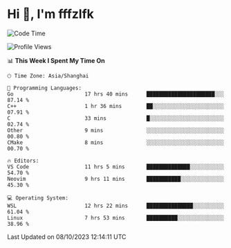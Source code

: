# Hi 👋, I'm fffzlfk

<!--START_SECTION:waka-->
![Code Time](http://img.shields.io/badge/Code%20Time-490%20hrs%2018%20mins-blue)

![Profile Views](http://img.shields.io/badge/Profile%20Views-0-blue)

📊 **This Week I Spent My Time On** 

```text
🕑︎ Time Zone: Asia/Shanghai

💬 Programming Languages: 
Go                       17 hrs 40 mins      ██████████████████████░░░   87.14 % 
C++                      1 hr 36 mins        ██░░░░░░░░░░░░░░░░░░░░░░░   07.91 % 
C                        33 mins             █░░░░░░░░░░░░░░░░░░░░░░░░   02.74 % 
Other                    9 mins              ░░░░░░░░░░░░░░░░░░░░░░░░░   00.80 % 
CMake                    8 mins              ░░░░░░░░░░░░░░░░░░░░░░░░░   00.70 % 

🔥 Editors: 
VS Code                  11 hrs 5 mins       ██████████████░░░░░░░░░░░   54.70 % 
Neovim                   9 hrs 11 mins       ███████████░░░░░░░░░░░░░░   45.30 % 

💻 Operating System: 
WSL                      12 hrs 22 mins      ███████████████░░░░░░░░░░   61.04 % 
Linux                    7 hrs 53 mins       ██████████░░░░░░░░░░░░░░░   38.96 % 
```


 Last Updated on 08/10/2023 12:14:11 UTC
<!--END_SECTION:waka-->
